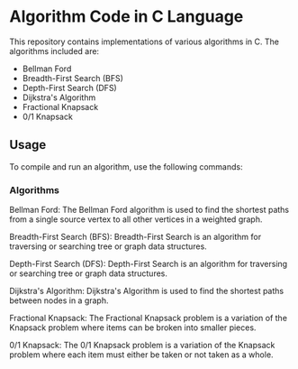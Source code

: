 # Algorithm Code in C Language

This repository contains implementations of various algorithms in C. The algorithms included are:

- Bellman Ford
- Breadth-First Search (BFS)
- Depth-First Search (DFS)
- Dijkstra's Algorithm
- Fractional Knapsack
- 0/1 Knapsack

## Usage

To compile and run an algorithm, use the following commands:

### Algorithms

Bellman Ford:
The Bellman Ford algorithm is used to find the shortest paths from a single source vertex to all other vertices in a weighted graph.

Breadth-First Search (BFS):
Breadth-First Search is an algorithm for traversing or searching tree or graph data structures.

Depth-First Search (DFS):
Depth-First Search is an algorithm for traversing or searching tree or graph data structures.

Dijkstra's Algorithm:
Dijkstra's Algorithm is used to find the shortest paths between nodes in a graph.

Fractional Knapsack:
The Fractional Knapsack problem is a variation of the Knapsack problem where items can be broken into smaller pieces.

0/1 Knapsack:
The 0/1 Knapsack problem is a variation of the Knapsack problem where each item must either be taken or not taken as a whole.
